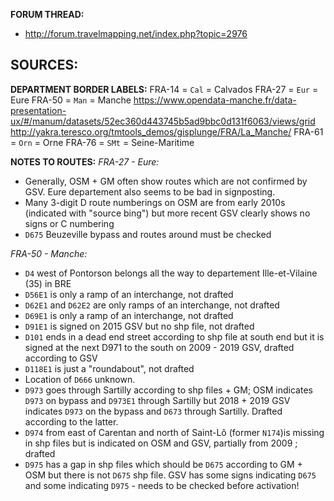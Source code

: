 ﻿**FORUM THREAD:**
- http://forum.travelmapping.net/index.php?topic=2976


**SOURCES:**
- 

**DEPARTMENT BORDER LABELS:**
FRA-14 = `Cal` = Calvados
FRA-27 = `Eur` = Eure
FRA-50 = `Man` = Manche
   https://www.opendata-manche.fr/data-presentation-ux/#/manum/datasets/52ec360d443745b5ad9bbc0d131f6063/views/grid
   http://yakra.teresco.org/tmtools_demos/gisplunge/FRA/La_Manche/
FRA-61 = `Orn` = Orne
FRA-76 = `SMt` = Seine-Maritime


**NOTES TO ROUTES:**
*FRA-27 - Eure:*
- Generally, OSM + GM often show routes which are not confirmed by GSV. Eure departement also seems to be bad in signposting.
- Many 3-digit D route numberings on OSM are from early 2010s (indicated with "source bing") but more recent GSV clearly shows no signs or C numbering
- `D675` Beuzeville bypass and routes around must be checked

*FRA-50 - Manche:*
- `D4` west of Pontorson belongs all the way to departement Ille-et-Vilaine (35) in BRE
- `D56E1` is only a ramp of an interchange, not drafted
- `D62E1` and `D62E2` are only ramps of an interchange, not drafted
- `D69E1` is only a ramp of an interchange, not drafted
- `D91E1` is signed on 2015 GSV but no shp file, not drafted
- `D101` ends in a dead end street according to shp file at south end but it is signed at the next D971 to the south on 2009 - 2019 GSV, drafted according to GSV
- `D118E1` is just a "roundabout", not drafted
- Location of `D666` unknown.
- `D973` goes through Sartilly according to shp files + GM; OSM indicates `D973` on bypass and `D973E1` through Sartilly but 2018 + 2019 GSV indicates `D973` on the bypass and `D673` through Sartilly. Drafted according to the latter.
- `D974` from east of Carentan and north of Saint-Lô (former `N174`)is missing in shp files but is indicated on OSM and GSV, partially from 2009 ; drafted
- `D975` has a gap in shp files which should be `D675` according to GM + OSM but there is not `D675` shp file. GSV has some signs indicating `D675` and some indicating `D975` - needs to be checked before activation!